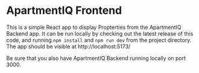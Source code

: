 # ApartmentIQ Frontend

This is a simple React app to display Propterties from the ApartmentIQ Backend app. It can be run locally by checking out the latest release of this code, and running `npm install` and `npm run dev` from the project directory. The app should be visible at http://localhost:5173/

Be sure that you also have ApartmentIQ Backend running locally on port 3000. 

